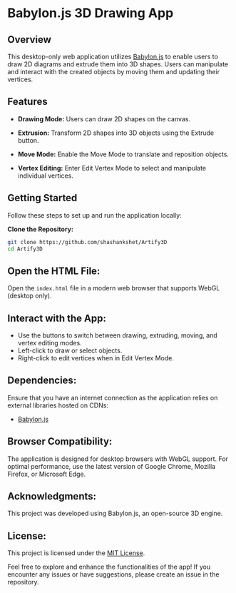 # Babylon.js 3D Drawing App

## Overview
This desktop-only web application utilizes [Babylon.js](https://www.babylonjs.com/) to enable users to draw 2D diagrams and extrude them into 3D shapes. Users can manipulate and interact with the created objects by moving them and updating their vertices.

## Features
- **Drawing Mode:** Users can draw 2D shapes on the canvas.
  
- **Extrusion:** Transform 2D shapes into 3D objects using the Extrude button.

- **Move Mode:** Enable the Move Mode to translate and reposition objects.

- **Vertex Editing:** Enter Edit Vertex Mode to select and manipulate individual vertices.

## Getting Started
Follow these steps to set up and run the application locally:

 **Clone the Repository:**
   ```bash
   git clone https://github.com/shashankshet/Artify3D
   cd Artify3D
   ````
## Open the HTML File:
Open the `index.html` file in a modern web browser that supports WebGL (desktop only).

## Interact with the App:
- Use the buttons to switch between drawing, extruding, moving, and vertex editing modes.
- Left-click to draw or select objects.
- Right-click to edit vertices when in Edit Vertex Mode.

## Dependencies:
Ensure that you have an internet connection as the application relies on external libraries hosted on CDNs:
- [Babylon.js](https://www.babylonjs.com/)


## Browser Compatibility:
The application is designed for desktop browsers with WebGL support. For optimal performance, use the latest version of Google Chrome, Mozilla Firefox, or Microsoft Edge.

## Acknowledgments:
This project was developed using Babylon.js, an open-source 3D engine.

## License:
This project is licensed under the [MIT License](LICENSE.md).

Feel free to explore and enhance the functionalities of the app! If you encounter any issues or have suggestions, please create an issue in the repository.

